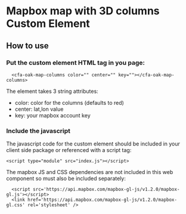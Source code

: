 # Mapbox map with 3D columns Custom Element

## How to use

### Put the custom element HTML tag in you page:

```
  <cfa-oak-map-columns color="" center="" key=""></cfa-oak-map-columns>
```

The element takes 3 string attributes:

- color: color for the columns (defaults to red)
- center: lat,lon value
- key: your mapbox account key

### Include the javascript 

The javascript code for the custom element should be included in your client side package or referenced with a script tag:

```
<script type="module" src="index.js"></script>
```

The mapbox JS and CSS dependencies are not included in this web component so must also be included separately:

```
  <script src='https://api.mapbox.com/mapbox-gl-js/v1.2.0/mapbox-gl.js'></script>
  <link href='https://api.mapbox.com/mapbox-gl-js/v1.2.0/mapbox-gl.css' rel='stylesheet' />
```
